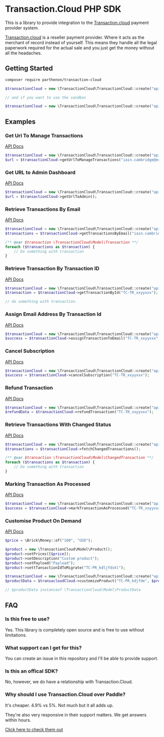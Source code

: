Transaction.Cloud PHP SDK 
=================

This is a library to provide integration to the [Transaction.cloud](https://hosted.transaction.cloud/ref/6HBUF3G5) payment provider system.

[Transaction.cloud](https://hosted.transaction.cloud/ref/6HBUF3G5) is a reseller payment provider. Where it acts as the merchant of record instead of yourself. This means they handle all the legal paperwork required for the actual sale and you just get the money without all the headaches.

## Getting Started

```sh
composer require parthenon/transaction-cloud
```

```php
$transactionCloud = new \TransactionCloud\TransactionCloud::create("api_key", "api_key_password");

// and if you want to use the sandbox

$transactionCloud = new \TransactionCloud\TransactionCloud::create("api_key", "api_key_password", true);
```

## Examples

### Get Url To Manage Transactions

[API Docs](https://app.transaction.cloud/api-docs/#retrieve-url-to-manage-transactions)

```php 
$transactionCloud = new \TransactionCloud\TransactionCloud::create("api_key", "api_key_password");
$url = $transactionCloud->getUrlToManageTransactions("iain.cambridge@example.org");
```

### Get URL to Admin Dashboard

[API Docs](https://app.transaction.cloud/api-docs/#retrieve-url-of-hosted-admin-app)

```php 
$transactionCloud = new \TransactionCloud\TransactionCloud::create("api_key", "api_key_password");
$url = $transactionCloud->getUrlToAdmin();
```

### Retrieve Transactions By Email

[API Docs](https://app.transaction.cloud/api-docs/#retrieve-transactions-by-email)

```php
$transactionCloud = new \TransactionCloud\TransactionCloud::create("api_key", "api_key_password");
$transactions = $transactionCloud->getTransactionsByEmail("iain.cambridge@example.org");

/** @var $transaction \TransactionCloud\Model\Transaction **/
foreach ($transactions as $transaction) {
    // Do something with transaction
}
```

### Retrieve Transaction By Transaction ID

[API Docs](https://app.transaction.cloud/api-docs/#retrieve-transaction-by-transaction-id)

```php
$transactionCloud = new \TransactionCloud\TransactionCloud::create("api_key", "api_key_password");
$transaction = $transactionCloud->getTransactionById("TC-TR_xxyyxxx");

// do something with transaction.
```

### Assign Email Address By Transaction Id

[API Docs](https://app.transaction.cloud/api-docs/#assign-email-address-by-transaction-id)

```php
$transactionCloud = new \TransactionCloud\TransactionCloud::create("api_key", "api_key_password");
$success = $transactionCloud->assignTransactionToEmail("TC-TR_xxyyxxx", "new.iain@example.org");
```

### Cancel Subscription

[API Docs](https://app.transaction.cloud/api-docs/#cancel-subscription)

```php
$transactionCloud = new \TransactionCloud\TransactionCloud::create("api_key", "api_key_password");
$success = $transactionCloud->cancelSubscription("TC-TR_xxyyxxx");
```

### Refund Transaction


[API Docs](https://app.transaction.cloud/api-docs/#refund-transaction)

```php
$transactionCloud = new \TransactionCloud\TransactionCloud::create("api_key", "api_key_password");
$refundData = $transactionCloud->refundTransaction("TC-TR_xxyyxxx");
```

### Retrieve Transactions With Changed Status

[API Docs](https://app.transaction.cloud/api-docs/#retrieve-transactions-with-changed-status)

```php
$transactionCloud = new \TransactionCloud\TransactionCloud::create("api_key", "api_key_password");
$transactions = $transactionCloud->fetchChangedTransactions();

/** @var $transaction \TransactionCloud\Model\ChangedTransaction **/
foreach ($transactions as $transaction) {
    // Do something with transaction
}
```

### Marking Transaction As Processed

[API Docs](https://app.transaction.cloud/api-docs/#marking-transactions-as-processed)

```php
$transactionCloud = new \TransactionCloud\TransactionCloud::create("api_key", "api_key_password");
$success = $transactionCloud->markTransactionAsProcessed("TC-TR_xxyyxxx");
```

### Customise Product On Demand

[API Docs](https://app.transaction.cloud/api-docs/#customize-product-on-demand)

```php
$price = \Brick\Money::of("100", "USD");

$product = new \TransactionCloud\Model\Product();
$product->setPrices([$price]);
$product->setDescription("Custom product");
$product->setPayload("Payload");
$product->settTansactionIdToMigrate("TC-PR_kdljfdskl");

$transactionCloud = new \TransactionCloud\TransactionCloud::create("api_key", "api_key_password");
$productData = $transacloudCloud->customizeProduct("TC-PR_kdjfde", $product);

// $productData instanceof \TransactionCloud\Model\ProductData
```

## FAQ

### Is this free to use?

Yes. This library is completely open source and is free to use without limitations.

### What support can I get for this?

You can create an issue in this repository and I'll be able to provide support.

### Is this an offical SDK?

No, however, we do have a relationship with Transaction.Cloud.

### Why should I use Transaction.Cloud over Paddle?

It's cheaper. 4.9% vs 5%. Not much but it all adds up. 

They're also very responsive in their support matters. We get answers within hours.

[Click here to check them out](https://hosted.transaction.cloud/ref/6HBUF3G5)